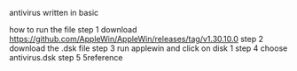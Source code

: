 antivirus written in basic

how to run the file
step 1
download https://github.com/AppleWin/AppleWin/releases/tag/v1.30.10.0
step 2
download the .dsk file
step 3
run applewin and click on disk 1
step 4
choose antivirus.dsk
step 5
5reference
